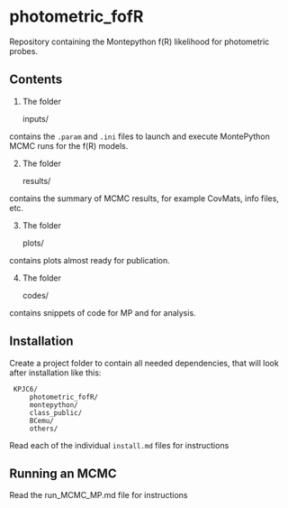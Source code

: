 # photometric_fofR
Repository containing the Montepython f(R) likelihood for photometric probes. 

## Contents

1. The folder

    inputs/

contains the `.param` and `.ini` files to launch and execute MontePython MCMC runs for the f(R) models.

2. The folder

    results/

contains the summary of MCMC results, for example CovMats, info files, etc.

3. The folder

    plots/

contains plots almost ready for publication.


4. The folder

    codes/

contains snippets of code for MP and for analysis.

## Installation

Create a project folder to contain all needed dependencies, that will look after installation like this:

     KPJC6/
         photometric_fofR/
         montepython/
         class_public/
         BCemu/
         others/

Read each of the individual `install.md` files for instructions

## Running an MCMC

Read the run_MCMC_MP.md file for instructions

